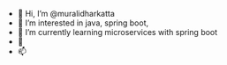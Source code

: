 - 👋 Hi, I’m @muralidharkatta
- 👀 I’m interested in java, spring boot,  
- 🌱 I’m currently learning microservices with spring boot
- 💞️ 
- 📫

